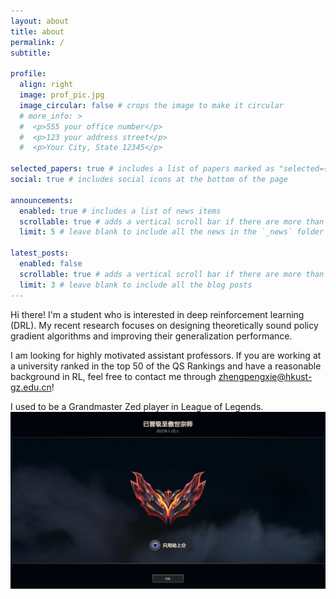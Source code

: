 ```yaml
---
layout: about
title: about
permalink: /
subtitle:

profile:
  align: right
  image: prof_pic.jpg
  image_circular: false # crops the image to make it circular
  # more_info: >
  #  <p>555 your office number</p>
  #  <p>123 your address street</p>
  #  <p>Your City, State 12345</p>

selected_papers: true # includes a list of papers marked as "selected={true}"
social: true # includes social icons at the bottom of the page

announcements:
  enabled: true # includes a list of news items
  scrollable: true # adds a vertical scroll bar if there are more than 3 news items
  limit: 5 # leave blank to include all the news in the `_news` folder

latest_posts:
  enabled: false
  scrollable: true # adds a vertical scroll bar if there are more than 3 new posts items
  limit: 3 # leave blank to include all the blog posts
---
```


Hi there! I'm a student who is interested in deep reinforcement learning (DRL). My recent research focuses on designing theoretically sound policy gradient algorithms and improving their generalization performance.

I am looking for highly motivated assistant professors. If you are working at a university ranked in the top 50 of the QS Rankings and have a reasonable background in RL, feel free to contact me through [zhengpengxie@hkust-gz.edu.cn](mailto:zhengpengxie@hkust-gz.edu.cn)!

<div class="map" style="width: 15%; max-width: 200px; height: auto; overflow: hidden; float: left; margin-left: 10px;">
<script type="text/javascript" id="clstr_globe" src="//clustrmaps.com/globe.js?d=d0xotbIlNUEp57h4Wmp0JPBRRrSVl3OCFl9ZDzdrGdU"></script>
</div>

I used to be a Grandmaster Zed player in League of Legends.
![Description of the image](./grandmaster.jpg)
